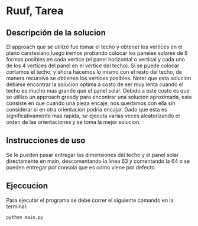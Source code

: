 # Ruuf, Tarea

## Descripción de la solucion

El approach que se utilizó fue tomar el techo y obtener los vertices en el plano carstesiano,luego iremos probando colocar los paneles solares de 8 formas posibles en cada vertice (el panel horizontal o vertical y cada uno de los 4 vertices del panel en el vertice del techo). Si se puede colocar cortamos el techo, y ahora hacemos lo mismo con el resto del techo, de manera recursiva se obtienen los vertices posibles. Notar que esta solucion debiese encontrar la solucion optima a costo de ser muy lenta cuando el techo es mucho mas grande que el panel solar. Debido a este costo es que se utilizo un approach greedy para encontrar una solucion aproximada, este consiste en que cuando una pieza encaje, nos quedamos con ella sin considerar si en otra orientacion podría encajar. Dado que esta es significativamente mas rapida, se ejecuta varias veces aleatorizando el orden de las orientaciones y se toma la mejor solucion.

## Instrucciones de uso

Se le pueden pasar entregar las dimensiones del techo y el panel solar directamente en main, descomentando la linea 63 y comentando la 64 o se pueden entregar por consola que es como viene por defecto.

## Ejeccucion

Para ejecutar el programa se debe correr el siguiente comando en la terminal:

```bash
python main.py
```
